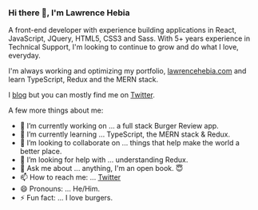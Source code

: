 ### Hi there 👋, I'm Lawrence Hebia

A front-end developer with experience building applications in React, JavaScript, JQuery, HTML5, CSS3 and Sass. With 5+ years experience in Technical Support, I'm looking to continue to grow and do what I love, everyday.

I'm always working and optimizing my portfolio, [lawrencehebia.com](https://lawrencehebia.com) and learn TypeScript, Redux and the MERN stack. 

I [blog](https://lawrencehebia.com/blog) but you can mostly find me on [Twitter](https://twitter.com/lhebia).

A few more things about me:

- 🔭 I’m currently working on ... a full stack Burger Review app.
- 🌱 I’m currently learning ... TypeScript, the MERN stack & Redux.
- 👯 I’m looking to collaborate on ... things that help make the world a better place.
- 🤔 I’m looking for help with ... understanding Redux.
- 💬 Ask me about ... anything, I'm an open book. 😇
- 📫 How to reach me: ... [Twitter](https://twitter.com/lhebia)
- 😄 Pronouns: ... He/Him.
- ⚡ Fun fact: ... I love burgers. 
